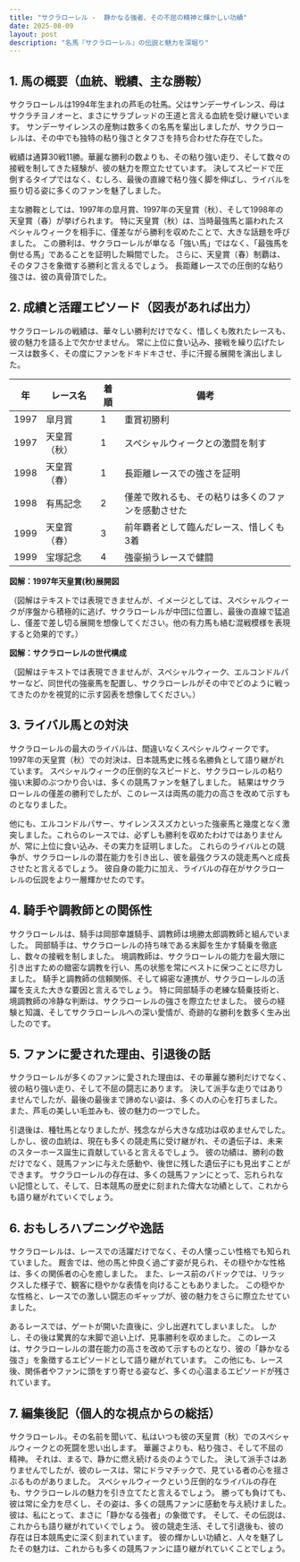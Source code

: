 ```yaml
---
title: "サクラローレル -  静かなる強者、その不屈の精神と輝かしい功績"
date: 2025-08-09
layout: post
description: "名馬『サクラローレル』の伝説と魅力を深堀り"
---
```


## 1. 馬の概要（血統、戦績、主な勝鞍）

サクラローレルは1994年生まれの芦毛の牡馬。父はサンデーサイレンス、母はサクラチヨノオーと、まさにサラブレッドの王道と言える血統を受け継いでいます。  サンデーサイレンスの産駒は数多くの名馬を輩出しましたが、サクラローレルは、その中でも独特の粘り強さとタフさを持ち合わせた存在でした。

戦績は通算30戦11勝。華麗な勝利の数よりも、その粘り強い走り、そして数々の接戦を制してきた経験が、彼の魅力を際立たせています。  決してスピードで圧倒するタイプではなく、むしろ、最後の直線で粘り強く脚を伸ばし、ライバルを振り切る姿に多くのファンを魅了しました。

主な勝鞍としては、1997年の皐月賞、1997年の天皇賞（秋）、そして1998年の天皇賞（春）が挙げられます。  特に天皇賞（秋）は、当時最強馬と謳われたスペシャルウィークを相手に、僅差ながら勝利を収めたことで、大きな話題を呼びました。  この勝利は、サクラローレルが単なる「強い馬」ではなく、「最強馬を倒せる馬」であることを証明した瞬間でした。  さらに、天皇賞（春）制覇は、そのタフさを象徴する勝利と言えるでしょう。  長距離レースでの圧倒的な粘り強さは、彼の真骨頂でした。



## 2. 成績と活躍エピソード（図表があれば出力）

サクラローレルの戦績は、華々しい勝利だけでなく、惜しくも敗れたレースも、彼の魅力を語る上で欠かせません。  常に上位に食い込み、接戦を繰り広げたレースは数多く、その度にファンをドキドキさせ、手に汗握る展開を演出しました。

| 年 | レース名             | 着順 | 備考                                                         |
|---|----------------------|-----|-------------------------------------------------------------|
| 1997 | 皐月賞               | 1   | 重賞初勝利                                                     |
| 1997 | 天皇賞（秋）           | 1   | スペシャルウィークとの激闘を制す                         |
| 1998 | 天皇賞（春）           | 1   | 長距離レースでの強さを証明                                     |
| 1998 | 有馬記念             | 2   | 僅差で敗れるも、その粘りは多くのファンを感動させた              |
| 1999 | 天皇賞（春）           | 3   | 前年覇者として臨んだレース、惜しくも3着                   |
| 1999 | 宝塚記念             | 4   | 強豪揃うレースで健闘                                         |


**図解：1997年天皇賞(秋)展開図**

（図解はテキストでは表現できませんが、イメージとしては、スペシャルウィークが序盤から積極的に逃げ、サクラローレルが中団に位置し、最後の直線で猛追し、僅差で差し切る展開を想像してください。他の有力馬も絡む混戦模様を表現すると効果的です。）

**図解：サクラローレルの世代構成**

（図解はテキストでは表現できませんが、スペシャルウィーク、エルコンドルパサーなど、同世代の強豪馬を配置し、サクラローレルがその中でどのように戦ってきたのかを視覚的に示す図表を想像してください。）


## 3. ライバル馬との対決

サクラローレルの最大のライバルは、間違いなくスペシャルウィークです。  1997年の天皇賞（秋）での対決は、日本競馬史に残る名勝負として語り継がれています。  スペシャルウィークの圧倒的なスピードと、サクラローレルの粘り強い末脚のぶつかり合いは、多くの競馬ファンを魅了しました。  結果はサクラローレルの僅差の勝利でしたが、このレースは両馬の能力の高さを改めて示すものとなりました。

他にも、エルコンドルパサー、サイレンススズカといった強豪馬と幾度となく激突しました。これらのレースでは、必ずしも勝利を収めたわけではありませんが、常に上位に食い込み、その実力を証明しました。  これらのライバルとの競争が、サクラローレルの潜在能力を引き出し、彼を最強クラスの競走馬へと成長させたと言えるでしょう。  彼自身の能力に加え、ライバルの存在がサクラローレルの伝説をより一層輝かせたのです。


## 4. 騎手や調教師との関係性

サクラローレルは、騎手は岡部幸雄騎手、調教師は境勝太郎調教師と組んでいました。  岡部騎手は、サクラローレルの持ち味である末脚を生かす騎乗を徹底し、数々の接戦を制しました。  境調教師は、サクラローレルの能力を最大限に引き出すための緻密な調教を行い、馬の状態を常にベストに保つことに尽力しました。  騎手と調教師の信頼関係、そして綿密な連携が、サクラローレルの活躍を支えた大きな要因と言えるでしょう。  特に岡部騎手の老練な騎乗技術と、境調教師の冷静な判断は、サクラローレルの強さを際立たせました。  彼らの経験と知識、そしてサクラローレルへの深い愛情が、奇跡的な勝利を数多く生み出したのです。


## 5. ファンに愛された理由、引退後の話

サクラローレルが多くのファンに愛された理由は、その華麗な勝利だけでなく、彼の粘り強い走り、そして不屈の闘志にあります。  決して派手な走りではありませんでしたが、最後の最後まで諦めない姿は、多くの人の心を打ちました。  また、芦毛の美しい毛並みも、彼の魅力の一つでした。

引退後は、種牡馬となりましたが、残念ながら大きな成功は収めませんでした。  しかし、彼の血統は、現在も多くの競走馬に受け継がれ、その遺伝子は、未来のスターホース誕生に貢献していると言えるでしょう。  彼の功績は、勝利の数だけでなく、競馬ファンに与えた感動や、後世に残した遺伝子にも見出すことができます。  サクラローレルの存在は、多くの競馬ファンにとって、忘れられない記憶として、そして、日本競馬の歴史に刻まれた偉大な功績として、これからも語り継がれていくでしょう。


## 6. おもしろハプニングや逸話

サクラローレルは、レースでの活躍だけでなく、その人懐っこい性格でも知られていました。  厩舎では、他の馬と仲良く過ごす姿が見られ、その穏やかな性格は、多くの関係者の心を癒しました。  また、レース前のパドックでは、リラックスした様子で、観客に穏やかな表情を向けることもありました。  この穏やかな性格と、レースでの激しい闘志のギャップが、彼の魅力をさらに際立たせていました。

あるレースでは、ゲートが開いた直後に、少し出遅れてしまいました。  しかし、その後は驚異的な末脚で追い上げ、見事勝利を収めました。  このレースは、サクラローレルの潜在能力の高さを改めて示すものとなり、彼の「静かなる強さ」を象徴するエピソードとして語り継がれています。  この他にも、レース後、関係者やファンに頭をすり寄せる姿など、多くの心温まるエピソードが残されています。


## 7. 編集後記（個人的な視点からの総括）

サクラローレル。その名前を聞いて、私はいつも彼の天皇賞（秋）でのスペシャルウィークとの死闘を思い出します。  華麗さよりも、粘り強さ、そして不屈の精神。  それは、まるで、静かに燃え続ける炎のようでした。  決して派手さはありませんでしたが、彼のレースは、常にドラマチックで、見ている者の心を揺さぶるものがありました。  スペシャルウィークという圧倒的なライバルの存在も、サクラローレルの魅力を引き立てたと言えるでしょう。  勝っても負けても、彼は常に全力を尽くし、その姿は、多くの競馬ファンに感動を与え続けました。  彼は、私にとって、まさに「静かなる強者」の象徴です。  そして、その伝説は、これからも語り継がれていくでしょう。  彼の競走生活、そして引退後も、彼の存在は日本競馬史に深く刻まれています。  彼の輝かしい功績と、人々を魅了したその魅力は、これからも多くの競馬ファンに語り継がれていくことでしょう。

